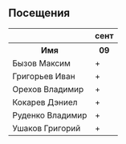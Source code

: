 ## Посещения

<table><tr><th></th><th>сент</th></tr><tr><th>Имя</th><th>09</th></tr><tr><td>Бызов Максим</td><td>+</td></tr><tr><td>Григорьев Иван</td><td>+</td></tr><tr><td>Орехов Владимир</td><td>+</td></tr><tr><td>Кокарев Дэниел</td><td>+</td></tr><tr><td>Руденко Владимир</td><td>+</td></tr><tr><td>Ушаков Григорий</td><td>+</td></tr></table>
